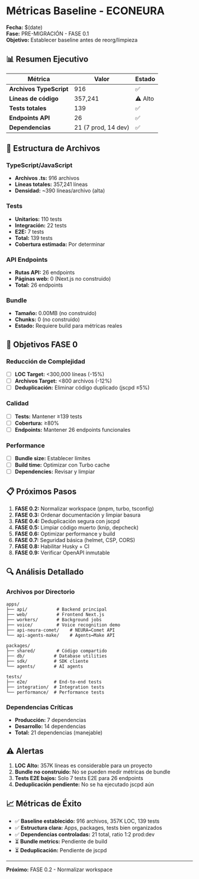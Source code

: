 # Métricas Baseline - ECONEURA

**Fecha:** $(date)  
**Fase:** PRE-MIGRACIÓN - FASE 0.1  
**Objetivo:** Establecer baseline antes de reorg/limpieza

## 📊 Resumen Ejecutivo

| Métrica | Valor | Estado |
|---------|-------|--------|
| **Archivos TypeScript** | 916 | ✅ |
| **Líneas de código** | 357,241 | ⚠️ Alto |
| **Tests totales** | 139 | ✅ |
| **Endpoints API** | 26 | ✅ |
| **Dependencias** | 21 (7 prod, 14 dev) | ✅ |

## 📁 Estructura de Archivos

### TypeScript/JavaScript
- **Archivos .ts:** 916 archivos
- **Líneas totales:** 357,241 líneas
- **Densidad:** ~390 líneas/archivo (alta)

### Tests
- **Unitarios:** 110 tests
- **Integración:** 22 tests  
- **E2E:** 7 tests
- **Total:** 139 tests
- **Cobertura estimada:** Por determinar

### API Endpoints
- **Rutas API:** 26 endpoints
- **Páginas web:** 0 (Next.js no construido)
- **Total:** 26 endpoints

### Bundle
- **Tamaño:** 0.00MB (no construido)
- **Chunks:** 0 (no construido)
- **Estado:** Requiere build para métricas reales

## 🎯 Objetivos FASE 0

### Reducción de Complejidad
- [ ] **LOC Target:** <300,000 líneas (-15%)
- [ ] **Archivos Target:** <800 archivos (-12%)
- [ ] **Deduplicación:** Eliminar código duplicado (jscpd ≤5%)

### Calidad
- [ ] **Tests:** Mantener ≥139 tests
- [ ] **Cobertura:** ≥80%
- [ ] **Endpoints:** Mantener 26 endpoints funcionales

### Performance
- [ ] **Bundle size:** Establecer límites
- [ ] **Build time:** Optimizar con Turbo cache
- [ ] **Dependencies:** Revisar y limpiar

## 📋 Próximos Pasos

1. **FASE 0.2:** Normalizar workspace (pnpm, turbo, tsconfig)
2. **FASE 0.3:** Ordenar documentación y limpiar basura
3. **FASE 0.4:** Deduplicación segura con jscpd
4. **FASE 0.5:** Limpiar código muerto (knip, depcheck)
5. **FASE 0.6:** Optimizar performance y build
6. **FASE 0.7:** Seguridad básica (helmet, CSP, CORS)
7. **FASE 0.8:** Habilitar Husky + CI
8. **FASE 0.9:** Verificar OpenAPI inmutable

## 🔍 Análisis Detallado

### Archivos por Directorio
```
apps/
├── api/           # Backend principal
├── web/           # Frontend Next.js
├── workers/       # Background jobs
├── voice/         # Voice recognition demo
├── api-neura-comet/    # NEURA↔Comet API
└── api-agents-make/    # Agents↔Make API

packages/
├── shared/        # Código compartido
├── db/           # Database utilities
├── sdk/          # SDK cliente
└── agents/       # AI agents

tests/
├── e2e/          # End-to-end tests
├── integration/  # Integration tests
└── performance/  # Performance tests
```

### Dependencias Críticas
- **Producción:** 7 dependencias
- **Desarrollo:** 14 dependencias
- **Total:** 21 dependencias (manejable)

## ⚠️ Alertas

1. **LOC Alto:** 357K líneas es considerable para un proyecto
2. **Bundle no construido:** No se pueden medir métricas de bundle
3. **Tests E2E bajos:** Solo 7 tests E2E para 26 endpoints
4. **Deduplicación pendiente:** No se ha ejecutado jscpd aún

## 📈 Métricas de Éxito

- ✅ **Baseline establecido:** 916 archivos, 357K LOC, 139 tests
- ✅ **Estructura clara:** Apps, packages, tests bien organizados
- ✅ **Dependencias controladas:** 21 total, ratio 1:2 prod:dev
- ⏳ **Bundle metrics:** Pendiente de build
- ⏳ **Deduplicación:** Pendiente de jscpd

---

**Próximo:** FASE 0.2 - Normalizar workspace
